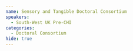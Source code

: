 ```yaml
---
name: Sensory and Tangible Doctoral Consortium
speakers:
  - South-West UK Pre-CHI
categories:
  - Doctoral Consortium
hide: true
---
```

